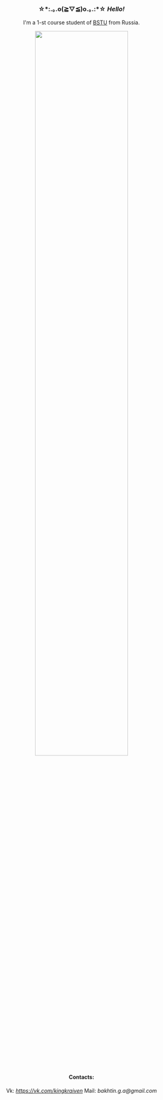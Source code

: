 <div align="center">

<h3>
☆*:.｡.o(≧▽≦)o.｡.:*☆ <i>Hello!</i>
</h3>

I'm a 1-st course student of [BSTU](https://www.tu-bryansk.ru) from Russia.

<img width="70%" src="https://c.tenor.com/_h_1fcwEkHYAAAAC/studying-windy.gif">

<h4>
Contacts:
</h4>

Vk: _https://vk.com/kingkraiven_
Mail: _bakhtin.g.a@gmail.com_

</div>
